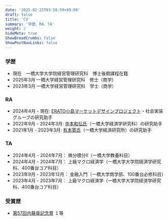 ```yaml
---
date: '2025-02-25T03:58:59+09:00'
draft: false
title: 'CV'
summary: '学歴、RA、TA'
weight: 2
hideMeta: true
ShowBreadCrumbs: false
ShowPostNavLinks: false
---
```



### 学歴
- 現在　一橋大学大学院経営管理研究科　博士後期課程在籍
- 2025年3月 一橋大学経営管理研究科　修士（商学）
- 2023年3月 一橋大学経営管理研究科　学士（商学）

### RA
- 2024年4月 - 現在: [ERATO小島マーケットデザインプロジェクト](https://www.jst.go.jp/erato/kojima/index.html)・社会実装グループの研究助手
- 2022年9月 - 2024年3月: [寺本和弘氏](https://sites.google.com/view/kazuhiroteramoto/home)（一橋大学経済学研究科）の研究助手
- 2021年1月 - 2023年3月: [有本寛氏](https://sites.google.com/site/yutakaarimoto/japanese)（一橋大学経済研究所）の研究助手

### TA
- 2024年4月 - 2024年7月： 微分積分Ⅱ（一橋大学教養科目）
- 2024年4月 - 2024年7月： 上級マクロ経済学（一橋大学大学院経済学研究科、400番台コア科目）
- 2023年9月 - 2023年12月： 金融入門（一橋大学商学部、100番台必修科目）
- 2023年4月 - 2023年7月： 上級マクロ経済学（一橋大学大学院経済学研究科、400番台コア科目）

### 受賞歴
- [第57回内藤章記念賞](https://www.cm.hit-u.ac.jp/hitmagazine/2025/04/576.html) １等    